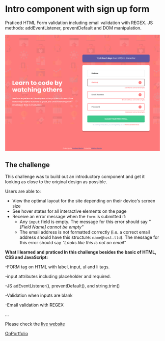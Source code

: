 # Intro component with sign up form

Praticed HTML Form validation including email validation with REGEX. JS methods: addEventListener, preventDefault and DOM manipulation.

![A preview for my solution of the Intro component with sign up form coding challenge](desktop-preview.jpg)

## The challenge

This challenge was to build out an introductory component and get it looking as close to the original design as possible.

Users are able to:

- View the optimal layout for the site depending on their device's screen size
- See hover states for all interactive elements on the page
- Receive an error message when the `form` is submitted if:
  - Any `input` field is empty. The message for this error should say *"[Field Name] cannot be empty"*
  - The email address is not formatted correctly (i.e. a correct email address should have this structure: `name@host.tld`). The message for this error should say *"Looks like this is not an email"*

**What I learned and praticed In this challenge besides the basic of HTML, CSS and JavaScript:**

-FORM tag on HTML with label, input, ul and li tags.

-input attributes including placeholder and required.

-JS adEventListener(), preventDefault(), and string.trim()

-Validation when inputs are blank

-Email validation with REGEX

...

Please check the [live website](https://fem-sign-up-form.vercel.app/)

[OnPortfolio](https://front-end-portfolio.vercel.app/)
